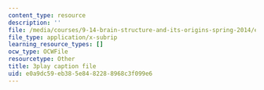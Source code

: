 ```yaml
---
content_type: resource
description: ''
file: /media/courses/9-14-brain-structure-and-its-origins-spring-2014/e0a9dc59eb385e8482288968c3f099e6_555139.vtt
file_type: application/x-subrip
learning_resource_types: []
ocw_type: OCWFile
resourcetype: Other
title: 3play caption file
uid: e0a9dc59-eb38-5e84-8228-8968c3f099e6
---
```

